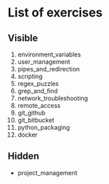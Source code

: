 # List of exercises

## Visible

1. environment_variables
1. user_management
1. pipes_and_redirection
1. scripting
1. regex_puzzles
1. grep_and_find
1. network_troubleshooting
1. remote_access
1. git_github
1. git_bitbucket
1. python_packaging
1. docker

## Hidden

* project_management
